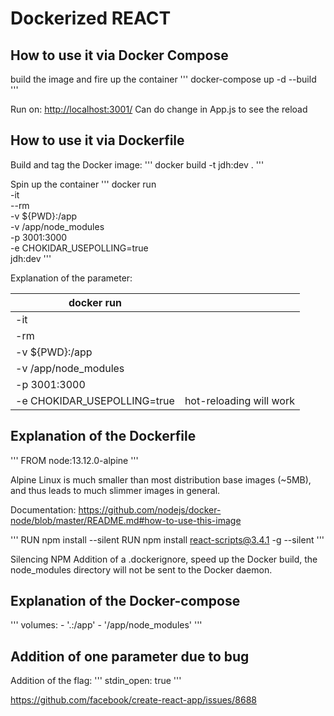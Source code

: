 # Dockerized REACT

## How to use it via Docker Compose

build the image and fire up the container
'''
docker-compose up -d --build
'''

Run on:  <http://localhost:3001/>
Can do change in App.js to see the reload

## How to use it via Dockerfile

Build and tag the Docker image:
'''
 docker build -t jdh:dev .
'''

Spin up the container
'''
docker run \
    -it \
    --rm \
    -v ${PWD}:/app \
    -v /app/node_modules \
    -p 3001:3000 \
    -e CHOKIDAR_USEPOLLING=true \
    jdh:dev
'''

Explanation of the parameter:

|  docker run                  |                                                           |
|------------------------------|-----------------------------------------------------------|
|  -it                         |                                                           |
|  -rm                         |                                                           |
|  -v ${PWD}:/app              |                                                           |
|  -v /app/node_modules        |                                                           |
|  -p 3001:3000                |                                                           |
|  -e CHOKIDAR_USEPOLLING=true |    hot-reloading will work                                |

## Explanation of the Dockerfile

'''
FROM node:13.12.0-alpine
'''

Alpine Linux is much smaller than most distribution base images (~5MB), and thus leads to much slimmer images in general.

Documentation:
<https://github.com/nodejs/docker-node/blob/master/README.md#how-to-use-this-image>

'''
RUN npm install --silent
RUN npm install react-scripts@3.4.1 -g --silent
'''

Silencing NPM
Addition of a .dockerignore, speed up the Docker build, the node_modules directory will not be sent to the Docker daemon.


## Explanation of the Docker-compose


'''
    volumes:
      - '.:/app'
      - '/app/node_modules'
'''



## Addition of one parameter due to bug

Addition of the flag:
'''
stdin_open: true
'''

<https://github.com/facebook/create-react-app/issues/8688>


